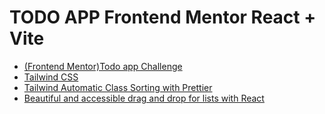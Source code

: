 # TODO APP Frontend Mentor React + Vite

-   [(Frontend Mentor)Todo app Challenge](https://www.frontendmentor.io/challenges/todo-app-Su1_KokOW)
-   [Tailwind CSS](https://tailwindcss.com/)
-   [Tailwind Automatic Class Sorting with Prettier](https://tailwindcss.com/blog/automatic-class-sorting-with-prettier)
-   [Beautiful and accessible drag and drop for lists with React](https://github.com/hello-pangea/dnd)
